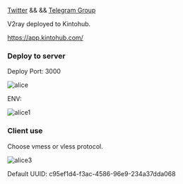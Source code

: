 [Twitter](https://twitter.com/alicesu55)  && &&  [Telegram Group](https://t.me/starts_sh_group)

V2ray deployed to Kintohub.

https://app.kintohub.com/

### Deploy to server

Deploy Port: 3000

![alice](https://github.com/yeahwu/kinto/blob/master/img/ali.jpg)

ENV:

![alice1](https://github.com/yeahwu/kinto/blob/master/img/ali2.PNG)

### Client use

Choose vmess or vless protocol. 

![alice3](https://github.com/yeahwu/kinto/blob/master/img/kinto3.jpg)

Default UUID: c95ef1d4-f3ac-4586-96e9-234a37dda068

